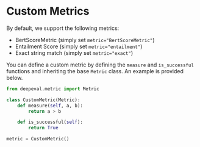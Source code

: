 # Custom Metrics

By default, we support the following metrics: 

- BertScoreMetric (simply set `metric="BertScoreMetric"`)
- Entailment Score (simply set `metric="entailment"`)
- Exact string match (simply set `metric="exact"`)

You can define a custom metric by defining the `measure` and `is_successful` functions and inheriting the base `Metric` class. An example is provided below.

```python
from deepeval.metric import Metric

class CustomMetric(Metric):
    def measure(self, a, b):
        return a > b

    def is_successful(self):
        return True

metric = CustomMetric()
```
